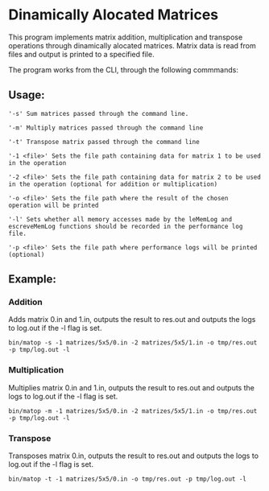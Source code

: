 # Dinamically Alocated Matrices
This program implements matrix addition, multiplication and transpose operations through dinamically alocated matrices. Matrix data is read from files and output is printed to a specified file.

The program works from the CLI, through the following commmands:  

## Usage:
    '-s' Sum matrices passed through the command line.

    '-m' Multiply matrices passed through the command line

    '-t' Transpose matrix passed through the command line

    '-1 <file>' Sets the file path containing data for matrix 1 to be used in the operation

    '-2 <file>' Sets the file path containing data for matrix 2 to be used in the operation (optional for addition or multiplication)

    '-o <file>' Sets the file path where the result of the chosen operation will be printed

    '-l' Sets whether all memory accesses made by the leMemLog and escreveMemLog functions should be recorded in the performance log file.

    '-p <file>' Sets the file path where performance logs will be printed (optional)

## Example:
### Addition
  Adds matrix 0.in and 1.in, outputs the result to res.out and outputs the logs to log.out if the -l flag is set. 
  
    bin/matop -s -1 matrizes/5x5/0.in -2 matrizes/5x5/1.in -o tmp/res.out -p tmp/log.out -l 

### Multiplication
  Multiplies matrix 0.in and 1.in, outputs the result to res.out and outputs the logs to log.out if the -l flag is set. 
  
    bin/matop -m -1 matrizes/5x5/0.in -2 matrizes/5x5/1.in -o tmp/res.out -p tmp/log.out -l
  
### Transpose
  Transposes matrix 0.in, outputs the result to res.out and outputs the logs to log.out if the -l flag is set. 

    bin/matop -t -1 matrizes/5x5/0.in -o tmp/res.out -p tmp/log.out -l
